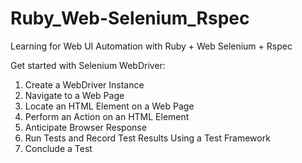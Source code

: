# Ruby_Web-Selenium_Rspec
Learning for Web UI Automation with Ruby + Web Selenium + Rspec

Get started with Selenium WebDriver:
1. Create a WebDriver Instance
2. Navigate to a Web Page
3. Locate an HTML Element on a Web Page
4. Perform an Action on an HTML Element
5. Anticipate Browser Response
6. Run Tests and Record Test Results Using a Test Framework
7. Conclude a Test
